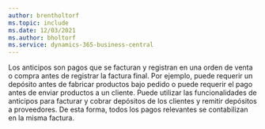 ```yaml
---
author: brentholtorf
ms.topic: include
ms.date: 12/03/2021
ms.author: bholtorf
ms.service: dynamics-365-business-central
---
```

Los anticipos son pagos que se facturan y registran en una orden de venta o compra antes de registrar la factura final. Por ejemplo, puede requerir un depósito antes de fabricar productos bajo pedido o puede requerir el pago antes de enviar productos a un cliente. Puede utilizar las funcionalidades de anticipos para facturar y cobrar depósitos de los clientes y remitir depósitos a proveedores. De esta forma, todos los pagos relevantes se contabilizan en la misma factura.  
